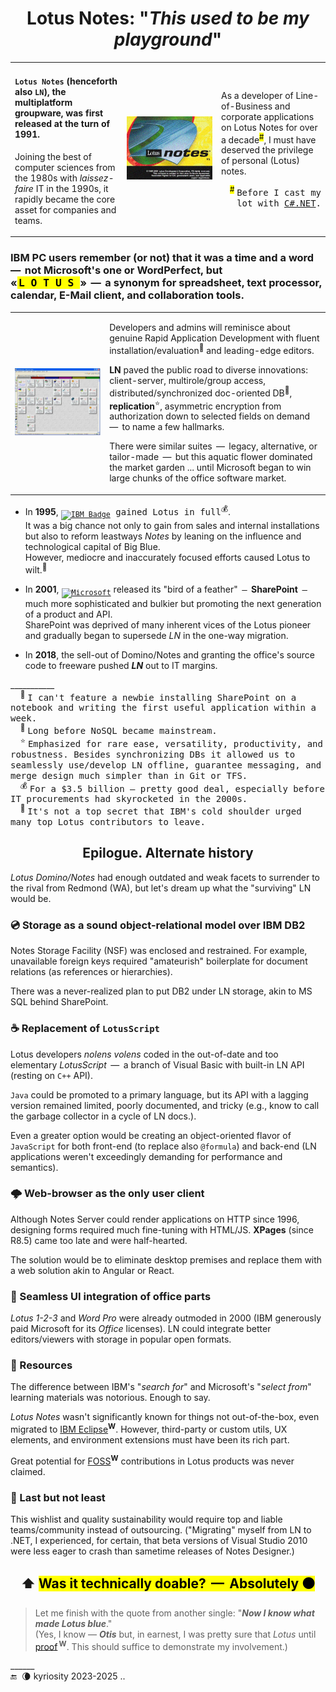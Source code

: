 <h1 align="center">Lotus Notes: "<i>This used to be my playground</i>"</h1>

<table><tr><td>

#### `Lotus Notes` (henceforth also `LN`), the multiplatform groupware, was first released at the turn of 1991. 

Joining the best of computer sciences from the 1980s with _laissez-faire_ IT in the 1990s, it rapidly became the core asset for companies and teams.

</td><td width="30%">
<picture><img alt="&nbsp; Lotus Notes R5 splash screen" src="../../../../../_rsc/_img/af/LN/LotusNotesR5_SplashWin.jpg" title="&nbsp;Splash screen of &#010;Lotus Notes R5"></picture>
</td><td>

As a developer of Line-of-Business and corporate applications on Lotus Notes for over a decade<sup><mark>#</mark></sup>, I&nbsp;must have deserved the privilege of personal (Lotus) notes.

<p align="right"><sup><mark>#</mark></sup> <samp>Before I cast my lot with <a href="../../../../../.net">C#.NET</a>.</samp></p>
</td></tr></table>

### IBM PC users remember (or not) that it was a time and a <b>word</b> &thinsp;&mdash;&thinsp; not Microsoft's one or WordPerfect, but <br />«<mark>&thinsp;L<samp>&thinsp;O&thinsp;T&thinsp;U&thinsp;S&thinsp;</samp></mark>» &thinsp;&mdash;&thinsp; a synonym for spreadsheet, text processor, calendar, E-Mail client, and collaboration tools.

<table><tr><td width="30%"><picture><img alt="&nbsp; Lotus Notes R8 workspace"
  src="../../../../../_rsc/_img/af/LN/LN-WS_snapshot(computerwoche.de).jpg" title="Screenshot of casual Lotus Notes R8 workspace&#013;&#010;(source: computerwoche.de)" /></picture>
</td><td>

Developers and admins will reminisce about genuine Rapid Application Development with fluent installation/evaluation<sup>🙋</sup> and leading-edge editors.

**LN** paved the public road to diverse innovations: client-server, multirole/group access, distributed/synchronized doc-oriented DB<sup>📜</sup>, **replication**<sup>⭐</sup>, asymmetric encryption from authorization down to selected fields on demand &thinsp;&mdash;&thinsp; to name a few hallmarks.

There were similar suites &thinsp;&mdash;&thinsp; legacy, alternative, or tailor-made &thinsp;&mdash;&thinsp; but this aquatic flower dominated the market garden ... until Microsoft began to win large chunks of the office software market.
  
</td></tr></table>

* In **1995**, <samp><sub>[![IBM Badge](https://img.shields.io/badge/IBM-052FAD?logo=ibm&logoColor=fff&style=for-the-badge)](#)</sub> gained Lotus in full<sup>💰</sup></samp>.\
It was a big chance not only to gain from sales and internal installations but also to reform leastways _Notes_ by leaning on the influence and technological capital of Big Blue.\
However, mediocre and inaccurately focused efforts caused Lotus to wilt.<sup>🍦</sup>

* In **2001**, <samp><sub>[![Microsoft](https://img.shields.io/badge/Microsoft-0078D4?style=for-the-badge&logo=microsoft&logoColor=white)](#)</sub></samp> released its "bird of a feather" &thinsp;<samp>&mdash;</samp>&thinsp; **SharePoint** &thinsp;<samp>&mdash;</samp>&thinsp; much more sophisticated and bulkier but promoting the next generation of a product and API.\
SharePoint was deprived of many inherent vices of the Lotus pioneer and gradually began to supersede _LN_ in the one-way migration. 

* In **2018**, the sell-out of Domino/Notes and granting the office's source code to freeware pushed **_LN_** out to IT margins.

___________\
&nbsp; &nbsp; <sup>🙋</sup> <samp>I can't feature a newbie installing SharePoint on a notebook and writing the first useful application within a week.</samp>\
&nbsp; &nbsp; <sup>📜</sup> <samp>Long before NoSQL became mainstream.</samp>\
&nbsp; &nbsp; <sup>⭐</sup> <samp>Emphasized for rare ease, versatility, productivity, and robustness. Besides synchronizing DBs it allowed us to seamlessly use/develop LN offline, guarantee messaging, and merge design much simpler than in Git or TFS.</samp>\
&nbsp; &nbsp; <sup>💰</sup> <samp>For a $3.5 billion &mdash; pretty good deal, especially before IT procurements had skyrocketed in the 2000s.</samp>\
&nbsp; &nbsp; <sup>🍦</sup> <samp>It's not a top secret that IBM's cold shoulder urged many top Lotus contributors to leave.</samp>

<h2 align="center">Epilogue. Alternate history</h2>

_Lotus Domino/Notes_ had enough outdated and weak facets to surrender to the rival from Redmond (WA), but let's dream up what the "surviving" LN would be.

### 💿 Storage as a sound object-relational model over IBM DB2

Notes Storage Facility (NSF) was enclosed and restrained. For example, unavailable foreign keys required "amateurish" boilerplate for document relations (as references or hierarchies). 

There was a never-realized plan to put DB2 under LN storage, akin to MS SQL behind SharePoint. 

### ☕ Replacement of `LotusScript`

Lotus developers _nolens volens_ coded in the out-of-date and too elementary _LotusScript_ &thinsp;&mdash;&thinsp; a branch of Visual Basic with built-in LN API (resting on `C++` API). 

`Java` could be promoted to a primary language, but its API with a lagging version remained limited, poorly documented, and tricky (e.g., know to call the garbage collector in a cycle of LN docs.).

Even a greater option would be creating an object-oriented flavor of `JavaScript` for both front-end (to replace also `@formula`) and back-end (LN applications weren't exceedingly demanding for performance and semantics).

### 🌩️ Web-browser as the only user client

Although Notes Server could render applications on HTTP since 1996, designing forms required much fine-tuning with HTML/JS. **XPages** (since R8.5) came too late and were half-hearted.

The solution would be to eliminate desktop premises and replace them with a web solution akin to Angular or React. 

### 📎 Seamless UI integration of office parts

_Lotus 1-2-3_ and _Word Pro_ were already outmoded in 2000 (IBM generously paid Microsoft for its _Office_ licenses). LN could integrate better editors/viewers with storage in popular open formats.

### 🏬 Resources

The difference between IBM's "_search for_" and Microsoft's "_select from_" learning materials was notorious. Enough to say.

_Lotus Notes_ wasn't significantly known for things not out-of-the-box, even migrated to [IBM Eclipse](https://en.wikipedia.org/wiki/Eclipse_(software))<sup><b>W</b></sup>. However, third-party or custom utils, UX elements, and environment extensions must have been its rich part.
 
Great potential for [FOSS](https://en.wikipedia.org/wiki/Free_and_open-source_software)<sup><b>W</b></sup> contributions in Lotus products was never claimed.

### 🙋 Last but not least

This wishlist and quality sustainability would require top and liable teams/community instead of outsourcing. 
("Migrating" myself from LN to .NET, I experienced, for certain, that beta versions of Visual Studio&nbsp;2010 were less eager to crash than sametime releases of Notes Designer.)

<h2 align="center">⬆️ <mark>Was it technically doable? &thinsp;&mdash;&thinsp; <b>Absolutely</b> ⚫</mark></h2>

> Let me finish with the quote from another single: "_**Now I know what made Lotus blue**_."\
> (Yes, I know &mdash; **_Otis_** but, in earnest, I was pretty sure that _Lotus_ until [proof](https://en.wikipedia.org/wiki/Now_I_Know_What_Made_Otis_Blue)<sup>&thinsp;<b>W</b></sup>. This should suffice to demonstrate my involvement.)

______\
🔚 &nbsp;🌘 kyriosity 2023-2025 ..
